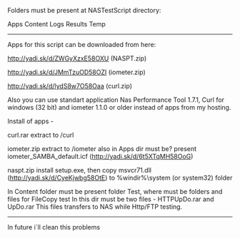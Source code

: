 Folders must be present at NASTestScript directory:

Apps
Content
Logs
Results
Temp

-------

Apps for this script can be downloaded from here:


http://yadi.sk/d/ZWGyXzxE58OXU (NASPT.zip)

http://yadi.sk/d/JMmTzuOD58OZI (iometer.zip)

http://yadi.sk/d/lydS8w7O58Oaa (curl.zip)

Also you can use standart application Nas Performance Tool 1.7.1, Curl for windows (32 bit) and iometer 1.1.0 or older instead of apps from my hosting.

Install of apps -

curl.rar extract to /curl

iometer.zip extract to /iometer
also in Apps dir must be? present iometer_SAMBA_default.icf (http://yadi.sk/d/6t5XTqMH58OoG)

naspt.zip install setup.exe, then copy msvcr71.dll (http://yadi.sk/d/CyeKjwbg58OtE) to %windir%\system (or system32) folder 


In Content folder must be present folder Test, where must be folders and files for FileCopy test
In this dir must be two files - HTTPUpDo.rar and UpDo.rar
This files transfers to NAS while Http/FTP testing.


-------

In future i`ll clean this problems